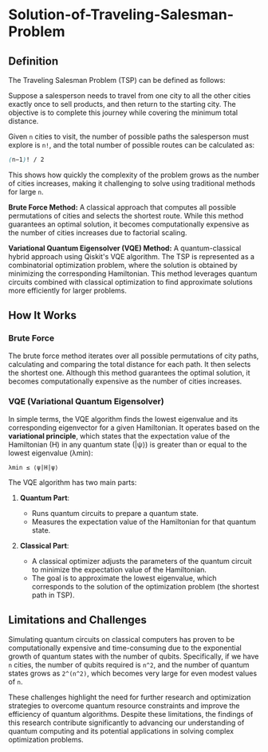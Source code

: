# Solution-of-Traveling-Salesman-Problem

## Definition

The Traveling Salesman Problem (TSP) can be defined as follows:

Suppose a salesperson needs to travel from one city to all the other cities exactly once to sell products, and then return to the starting city. The objective is to complete this journey while covering the minimum total distance.

Given `n` cities to visit, the number of possible paths the salesperson must explore is `n!`, and the total number of possible routes can be calculated as:

```scss
(n−1)! / 2
```

This shows how quickly the complexity of the problem grows as the number of cities increases, making it challenging to solve using traditional methods for large `n`.

**Brute Force Method:**
A classical approach that computes all possible permutations of cities and selects the shortest route. While this method guarantees an optimal solution, it becomes computationally expensive as the number of cities increases due to factorial scaling.

**Variational Quantum Eigensolver (VQE) Method:**
A quantum-classical hybrid approach using Qiskit's VQE algorithm. The TSP is represented as a combinatorial optimization problem, where the solution is obtained by minimizing the corresponding Hamiltonian. This method leverages quantum circuits combined with classical optimization to find approximate solutions more efficiently for larger problems.


## How It Works

### Brute Force

The brute force method iterates over all possible permutations of city paths, calculating and comparing the total distance for each path. It then selects the shortest one. Although this method guarantees the optimal solution, it becomes computationally expensive as the number of cities increases.

### VQE (Variational Quantum Eigensolver)

In simple terms, the VQE algorithm finds the lowest eigenvalue and its corresponding eigenvector for a given Hamiltonian. It operates based on the **variational principle**, which states that the expectation value of the Hamiltonian (H) in any quantum state (|ψ⟩) is greater than or equal to the lowest eigenvalue (λmin):

```
λmin ≤ ⟨ψ|H|ψ⟩
```
The VQE algorithm has two main parts:

1. **Quantum Part**:  
   - Runs quantum circuits to prepare a quantum state.
   - Measures the expectation value of the Hamiltonian for that quantum state.

2. **Classical Part**:  
   - A classical optimizer adjusts the parameters of the quantum circuit to minimize the expectation value of the Hamiltonian.
   - The goal is to approximate the lowest eigenvalue, which corresponds to the solution of the optimization problem (the shortest path in TSP).
  
## Limitations and Challenges

Simulating quantum circuits on classical computers has proven to be computationally expensive and time-consuming due to the exponential growth of quantum states with the number of qubits. Specifically, if we have `n` cities, the number of qubits required is `n^2`, and the number of quantum states grows as `2^(n^2)`, which becomes very large for even modest values of `n`.

These challenges highlight the need for further research and optimization strategies to overcome quantum resource constraints and improve the efficiency of quantum algorithms. Despite these limitations, the findings of this research contribute significantly to advancing our understanding of quantum computing and its potential applications in solving complex optimization problems.
